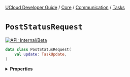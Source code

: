 [UCloud Developer Guide](/docs/developer-guide/README.md) / [Core](/docs/developer-guide/core/README.md) / [Communication](/docs/developer-guide/core/communication/README.md) / [Tasks](/docs/developer-guide/core/communication/tasks.md)

# `PostStatusRequest`


[![API: Internal/Beta](https://img.shields.io/static/v1?label=API&message=Internal/Beta&color=red&style=flat-square)](/docs/developer-guide/core/api-conventions.md)



```kotlin
data class PostStatusRequest(
    val update: TaskUpdate,
)
```

<details>
<summary>
<b>Properties</b>
</summary>

<details>
<summary>
<code>update</code>: <code><code><a href='#taskupdate'>TaskUpdate</a></code></code>
</summary>





</details>



</details>


